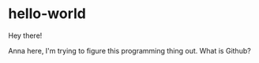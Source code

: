 # hello-world

Hey there! 


Anna here, I'm trying to figure this programming thing out. What is Github? 
